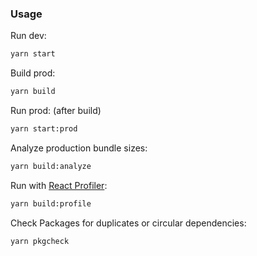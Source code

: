 
### Usage

Run dev:

```bash
yarn start
```

Build prod:

```bash
yarn build
```

Run prod: (after build)

```bash
yarn start:prod
```

Analyze production bundle sizes:

```bash
yarn build:analyze
```

Run with [React Profiler](https://reactjs.org/blog/2018/09/10/introducing-the-react-profiler.html):

```bash
yarn build:profile
```

Check Packages for duplicates or circular dependencies:

```bash
yarn pkgcheck
```
